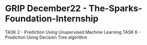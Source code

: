 # GRIP December22 - The-Sparks-Foundation-Internship
TASK 2 - Prediction Using Unupervised Machine Learning
TASK 6 - Prediction Using Decision Tree algorithm